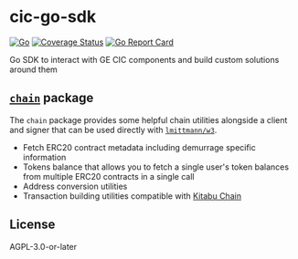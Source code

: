 # cic-go-sdk
[![Go](https://github.com/grassrootseconomics/cic-go-sdk/actions/workflows/go.yml/badge.svg)](https://github.com/grassrootseconomics/cic-go-sdk/actions/workflows/go.yml)
[![Coverage Status](https://coveralls.io/repos/github/grassrootseconomics/cic-go-sdk/badge.svg?branch=master)](https://coveralls.io/github/grassrootseconomics/cic-go-sdk?branch=master)
[![Go Report Card](https://goreportcard.com/badge/github.com/grassrootseconomics/cic-go-sdk)](https://goreportcard.com/report/github.com/grassrootseconomics/cic-go-sdk)

Go SDK to interact with GE CIC components and build custom solutions around them

[`chain`](https://pkg.go.dev/github.com/grassrootseconomics/cic-go-sdk/chain "API documentation") package
---------------------------------------------------------------------------------------------------------

The `chain` package provides some helpful chain utilities alongside a client and signer that can be used directly with [`lmittmann/w3`](https://github.com/lmittmann/w3).

- Fetch ERC20 contract metadata including demurrage specific information
- Tokens balance that allows you to fetch a single user's token balances from multiple ERC20 contracts in a single call
- Address conversion utilities
- Transaction building utilities compatible with [Kitabu Chain](https://github.com/grassrootseconomics/kitabu-chain)

## License

AGPL-3.0-or-later
